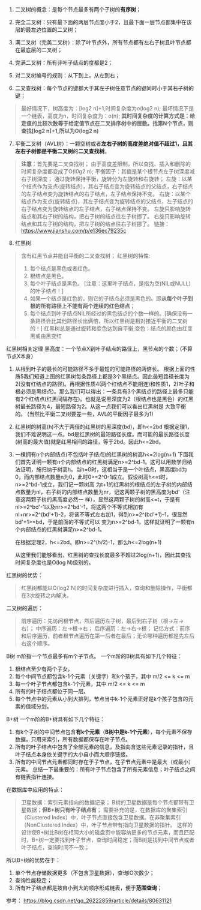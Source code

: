 1. 二叉树的概念：是每个节点最多有两个子树的**有序树**；
2. 完全二叉树：只有最下面的两层节点度小于2，且最下面一层节点都集中在该层的最左边位置的二叉树；
3. 满二叉树（完美二叉树）：除了叶节点外，所有节点都有左右子树且叶节点都在最底层的二叉树；
4. 完满二叉树：所有非叶子结点的度都是2；
5. 对二叉树编号的规则：从下到上，从左到右；

6. 二叉查找树：每个节点的键都大于其左子树任意节点的键同时小于其右子树的键；
>最好情况下，树高度为：[log2 n]+1,时间复杂度为o(log2 n);
>最坏情况下是一个链表，高度为n，时间复杂度为：o(n);
**其时间复杂度的计算方式是：给定值的比较次数等于给定值节点在二叉排序树中的层数。找第N个节点，则查找[log2 n]+1,所以为O(log2 n)**

7. 平衡二叉树（AVL树）：一颗空树或者**左右子树的高度差绝对值不超过1，且其左右子树都是平衡二叉树**的**二叉查找树**。
>**注意**：首先要是二叉查找树；
>由于高度差限制，所以查找、插入和删除的时间复杂度都变成了O(l0g2 n);
>平衡因子：其值是某个根节点左子树深度减右子树深度；
>通过旋转保持平衡，旋转分为左旋转和右旋转；
>左旋：以某个结点作为支点(旋转结点)，其右子结点变为旋转结点的父结点，右子结点的左子结点变为旋转结点的右子结点，左子结点保持不变。
>右旋：以某个结点作为支点(旋转结点)，其左子结点变为旋转结点的父结点，左子结点的右子结点变为旋转结点的左子结点，右子结点保持不变。
>左旋只影响旋转结点和其右子树的结构，把右子树的结点往左子树挪了。
>右旋只影响旋转结点和其左子树的结构，把左子树的结点往右子树挪了。
链接：https://www.jianshu.com/p/e136ec79235c


8. 红黑树
>含有红黑节点并能自平衡的二叉查找树；
>红黑树的特性:
>1. 每个结点是黑色或者红色。
>2. 根结点是黑色。
>3. 每个叶子结点是黑色。 [注意：这里叶子结点，是指为空(NIL或NULL)的叶子结点！]
>4. 如果一个结点是红色的，则它的子结点必须是黑色的。即**从每个叶子到根的所有路径上不能有两个连续的红色结点**；
>5. 每个结点到叶子结点NIL所经过的黑色结点的个数一样的。[确保没有一条路径会比其他路径长出俩倍，所以红黑树是相对接近平衡的二叉树的！]
>红黑树总是通过旋转和变色达到自平衡;变色：结点的颜色由红变黑或由黑变红

红黑树相关定理
黑高度：一个节点X到叶子结点的路径上，黑节点的个数；（不算节点X本身）
1. 从根到叶子的最长的可能路径不多于最短的可能路径的两倍长。
    根据上面的性质5我们知道上图的红黑树每条路径上都是3个黑结点。因此最短路径长度为2(没有红结点的路径)。再根据性质4(两个红结点不能相连)和性质1，2(叶子和根必须是黑结点)。那么我们可以得出：一条具有3个黑结点的路径上最多只能有2个红结点(红黑间隔存在)。也就是说黑深度为2（根结点也是黑色）的红黑树最长路径为4，最短路径为2。从这一点我们可以看出红黑树是 大致平衡的。 (当然比平衡二叉树要差一些，AVL的平衡因子最多为1)

2. 红黑树的树高(h)不大于两倍的红黑树的黑深度(bd)，即h<=2bd
    根据定理1，我们不难说明这一点。bd是红黑树的最短路径长度。而可能的最长路径长度(树高的最大值)就是红黑相间的路径，等于2bd。因此h<=2bd。


3. 一棵拥有n个内部结点(不包括叶子结点)的红黑树的树高h<=2log(n+1)
    下面我们首先证明一颗有n个内部结点的红黑树满足n>=2^bd-1。这可以用数学归纳法证明，施归纳于树高h。当h=0时，这相当于是一个叶结点，黑高度bd为0，而内部结点数量n为0，此时0>=2^0-1成立。假设树高h<=t时，n>=2^bd-1成立，我们记一颗树高 为t+1的红黑树的根结点的左子树的内部结点数量为nl，右子树的内部结点数量为nr，记这两颗子树的黑高度为bd'（注意这两颗子树的黑高度必然一 样），显然这两颗子树的树高<=t，于是有nl>=2^bd'-1以及nr>=2^bd'-1，将这两个不等式相加有nl+nr>=2^(bd'+1)-2，将该不等式左右加1，得到n>=2^(bd'+1)-1，很显然bd'+1>=bd，于是前面的不等式可以 变为n>=2^bd-1，这样就证明了一颗有n个内部结点的红黑树满足n>=2^bd-1。
       
    在根据定理2，h<=2bd。即n>=2^(h/2)-1，那么h<=2log(n+1)

    从这里我们能够看出，红黑树的查找长度最多不超过2log(n+1)，因此其查找时间复杂度也是O(log N)级别的。

红黑树的优势：
>红黑树都能以O(log2 N)的时间复杂度进行插入，查询和删除操作，平衡都在3次旋转之内解决。

二叉树的遍历：
>前序遍历：先访问根节点，然后遍历左子树，最后到右子树（根->左->右）；
>中序遍历：左->根->右；
>后序遍历：左->右->根；
>记忆方式：前序和后序遍历，前者根节点遍历在第一后者在最后；无论哪种遍历都是先左后右这个顺序。

B树
m阶指一个节点最多有m个子节点。
一个m阶的B树具有如下几个特征：
1. 根结点至少有两个子女。
2. 每个中间节点都包含k-1个元素（关键字）和k个孩子，其中 m/2 <= k <= m
3. 每一个叶子节点都包含k-1个元素，其中 m/2 <= k <= m
4. 所有的叶子结点都位于同一层。
5. 每个节点中的元素从小到大排列，节点当中k-1个元素正好是k个孩子包含的元素的值域分划。

B+树
一个m阶的B+树具有如下几个特征：
1. 有k个子树的中间节点包含**有k个元素**（**B树中是k-1个元素**），每个元素不保存数据，只用来索引，所有数据都保存在叶子节点。
2. 所有的叶子结点中包含了全部元素的信息，及指向含这些元素记录的指针，且叶子结点本身依关键字的大小自小而大顺序链接。
3. 所有的中间节点元素都同时存在于子节点，在子节点元素中是最大（或最小）元素。
总结一下最重要的：所有叶子节点包含了所有元素信息；叶子结点之间有链表指针连接。

在数据库中应用的特点：
>卫星数据：索引元素指向的数据记录；
>B树的卫星数据是每个节点都带有卫星数据；**但B+树只有叶子结点有**；
>需要补充的是，在数据库的聚集索引（Clustered Index）中，叶子节点直接包含卫星数据。在非聚集索引（NonClustered Index）中，叶子节点带有指向卫星数据的指针。
>这样的设计使B+树比B树在相同大小的磁盘页中能容纳更多的节点元素，而且匹配时，B+树一定要找到叶子节点，查询时间稳定；而B树是找到中间节点或者叶子结点，查询时间不一致；

所以B+树的优势在于：
1. 单个节点存储数据更多（不包含卫星数据），查询IO次数少；
2. 查询性能稳定；
3. 所有叶子结点都是按自小到大的顺序形成链表，便于**范围查询**；

参考：
https://blog.csdn.net/qq_26222859/article/details/80631121